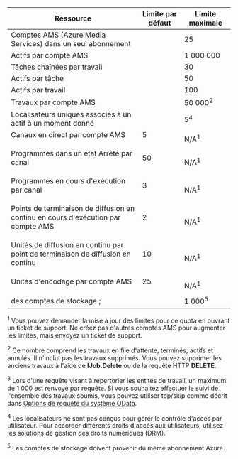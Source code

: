Ressource|Limite par défaut|Limite maximale
---|---|---
Comptes AMS (Azure Media Services) dans un seul abonnement||25
Actifs par compte AMS||1 000 000
Tâches chaînées par travail||30
Actifs par tâche||50
Actifs par travail||100
Travaux par compte AMS ||50 000<sup>2</sup>
Localisateurs uniques associés à un actif à un moment donné||5<sup>4</sup>
Canaux en direct par compte AMS </p></td>|5</p></td>|N/A<sup>1</sup>
Programmes dans un état Arrêté par canal </p></td>|50</p></td>|N/A<sup>1</sup>
Programmes en cours d'exécution par canal </p></td>|3</p></td>|N/A<sup>1</sup>
Points de terminaison de diffusion en continu en cours d'exécution par compte AMS</p></td>|2</p></td>|N/A<sup>1</sup>
Unités de diffusion en continu par point de terminaison de diffusion en continu </p></td>|10 </p></td>|N/A<sup>1</sup>
Unités d'encodage par compte AMS </p></td>|25</p></td>|N/A<sup>1</sup>
des comptes de stockage ; | |1 000<sup>5</sup>

<sup>1</sup> Vous pouvez demander la mise à jour des limites pour ce quota en ouvrant un ticket de support. Ne créez pas d'autres comptes AMS pour augmenter les limites, mais envoyez un ticket de support.

<sup>2</sup> Ce nombre comprend les travaux en file d'attente, terminés, actifs et annulés. Il n'inclut pas les travaux supprimés. Vous pouvez supprimer les anciens travaux à l'aide de **IJob.Delete** ou de la requête HTTP **DELETE**.

<sup>3</sup> Lors d'une requête visant à répertorier les entités de travail, un maximum de 1 000 est renvoyé par requête. Si vous souhaitez effectuer le suivi de l'ensemble des travaux soumis, vous pouvez utiliser top/skip comme décrit dans [Options de requête du système OData](http://msdn.microsoft.com/library/gg309461.aspx).

<sup>4</sup> Les localisateurs ne sont pas conçus pour gérer le contrôle d'accès par utilisateur. Pour accorder différents droits d'accès aux utilisateurs, utilisez les solutions de gestion des droits numériques (DRM).

<sup>5</sup> Les comptes de stockage doivent provenir du même abonnement Azure.

<!----HONumber=Sept15_HO1-->
